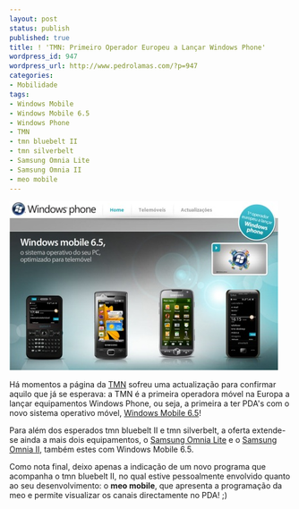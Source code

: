 ```yaml
---
layout: post
status: publish
published: true
title: ! 'TMN: Primeiro Operador Europeu a Lançar Windows Phone'
wordpress_id: 947
wordpress_url: http://www.pedrolamas.com/?p=947
categories:
- Mobilidade
tags:
- Windows Mobile
- Windows Mobile 6.5
- Windows Phone
- TMN
- tmn bluebelt II
- tmn silverbelt
- Samsung Omnia Lite
- Samsung Omnia II
- meo mobile
---
```

[![TMN: Primeiro Operador Europeu com Windows Phone](wp-content/uploads/2009/10/TMN-Primeiro-Operador-Europeu-com-Windows-Phone.jpg "TMN: Primeiro Operador Europeu com Windows Phone")](http://www.tmn.pt/portal/site/tmn/menuitem.fdde3f9716e6c42c283c0a10751056a0/?vgnextoid=159152b433714210VgnVCM1000005401650aRCRD)

Há momentos a página da [TMN](http://www.tmn.pt) sofreu uma actualização para confirmar aquilo que já se esperava: a TMN é a primeira operadora móvel na Europa a lançar equipamentos Windows Phone, ou seja, a primeira a ter PDA's com o novo sistema operativo móvel, [Windows Mobile 6.5](tag/windows-mobile-65/)!

Para além dos esperados tmn bluebelt II e tmn silverbelt, a oferta extende-se ainda a mais dois equipamentos, o [Samsung Omnia Lite](http://omnia.samsungmobile.com/index.html#/lite) e o [Samsung Omnia II](http://omnia.samsungmobile.com/index.html#/omnia2), também estes com Windows Mobile 6.5.

Como nota final, deixo apenas a indicação de um novo programa que acompanha o tmn bluebelt II, no qual estive pessoalmente envolvido quanto ao seu desenvolvimento: o **meo mobile**, que apresenta a programação da meo e permite visualizar os canais directamente no PDA! ;)
